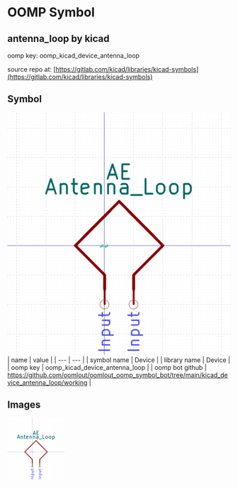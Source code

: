 # OOMP Symbol  
## antenna_loop  by kicad  
  
oomp key: oomp_kicad_device_antenna_loop  
  
source repo at: [https://gitlab.com/kicad/libraries/kicad-symbols](https://gitlab.com/kicad/libraries/kicad-symbols)  
## Symbol  
  
[![working.png](working_600.png)](working.png)  
| name | value | 
| --- | --- | 
| symbol name | Device | 
| library name | Device | 
| oomp key | oomp_kicad_device_antenna_loop | 
| oomp bot github | https://github.com/oomlout/oomlout_oomp_symbol_bot/tree/main/kicad_device_antenna_loop/working | 
## Images  
  
[![working.png](working_140.png)](working.png)  
